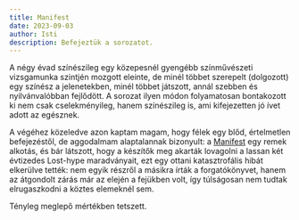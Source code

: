 ```yaml
---
title: Manifest
date: 2023-09-03
author: Isti
description: Befejeztük a sorozatot.
---
```

A négy évad színészileg egy közepesnél gyengébb színművészeti vizsgamunka szintjén mozgott eleinte, de minél többet szerepelt (dolgozott) egy színész a jelenetekben, minél többet játszott, annál szebben és nyilvánvalóbban fejlődött. A sorozat ilyen módon folyamatosan bontakozott ki nem csak cselekményileg, hanem színészileg is, ami kifejezetten jó ívet adott az egésznek.

A végéhez közeledve azon kaptam magam, hogy félek egy blőd, értelmetlen befejezéstől, de aggodalmam alaptalannak bizonyult: a [Manifest](https://www.imdb.com/title/tt8421350/) egy remek alkotás, és bár látszott, hogy a készítők meg akarták lovagolni a lassan két évtizedes Lost-hype maradványait, ezt egy ottani katasztrofális hibát elkerülve tették: nem egyik részről a másikra írták a forgatókönyvet, hanem az átgondolt zárás már az elején a fejükben volt, így túlságosan nem tudtak elrugaszkodni a köztes elemeknél sem.

Tényleg meglepő mértékben tetszett.
